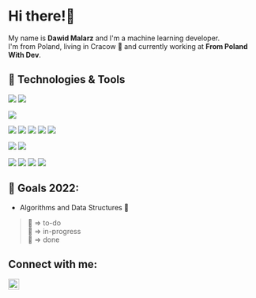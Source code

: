 
# Hi there!👋
<!-- <h3 align="center" style="color:DodgerBlue;">“The people who are crazy enough to think they can change the world are the ones who do.” - Steve Jobs</h3> -->
My name is <b>Dawid Malarz</b> and I'm a machine learning developer.  
I'm from Poland, living in Cracow 🐉 and currently working at **From Poland With Dev**.

## 🔧 Technologies & Tools
![](https://img.shields.io/badge/OS-Linux-informational?style=flat&logo=linux&logoColor=white&color=2bbc8a)
![](https://img.shields.io/badge/Shell-Bash-informational?style=flat&logo=gnu-bash&logoColor=white&color=2bbc8a)

![](https://img.shields.io/badge/Code-Python-informational?style=flat&logo=python&logoColor=white&color=2bbc8a)

![](https://img.shields.io/badge/ML-OpenCV-informational?style=flat&logo=opencv&logoColor=white&color=2bbc8a)
![](https://img.shields.io/badge/ML-PyTorch-informational?style=flat&logo=pytorch&logoColor=white&color=2bbc8a)
![](https://img.shields.io/badge/ML-Tensorflow-informational?style=flat&logo=tensorflow&logoColor=white&color=2bbc8a)
![](https://img.shields.io/badge/ML-Numpy-informational?style=flat&logo=numpy&logoColor=white&color=2bbc8a)
![](https://img.shields.io/badge/ML-Pandas-informational?style=flat&logo=pandas&logoColor=white&color=2bbc8a)

![](https://img.shields.io/badge/Web-FastAPI-informational?style=flat&logo=fastapi&logoColor=white&color=2bbc8a)
![](https://img.shields.io/badge/Web-Flask-informational?style=flat&logo=flask&logoColor=white&color=2bbc8a)

![](https://img.shields.io/badge/Tools-Docker-informational?style=flat&logo=docker&logoColor=white&color=2bbc8a)
![](https://img.shields.io/badge/Tools-CI/CD-informational?style=flat&logo=gitlab&logoColor=white&color=2bbc8a)
![](https://img.shields.io/badge/Tools-Git-informational?style=flat&logo=git&logoColor=white&color=2bbc8a)
![](https://img.shields.io/badge/Tools-CML-informational?style=flat&logo=cml&logoColor=white&color=2bbc8a)

## 🥅 Goals 2022:
- Algorithms and Data Structures 🌿

> 🌱 => to-do  
> 🌿 => in-progress  
> 🌳 => done  
## Connect with me:
<a href="https://www.linkedin.com/in/dawid-malarz/" target="blank"><img src="https://www.vectorlogo.zone/logos/linkedin/linkedin-icon.svg" alt="DawidMalarz" height="22" width="22" /></a>

